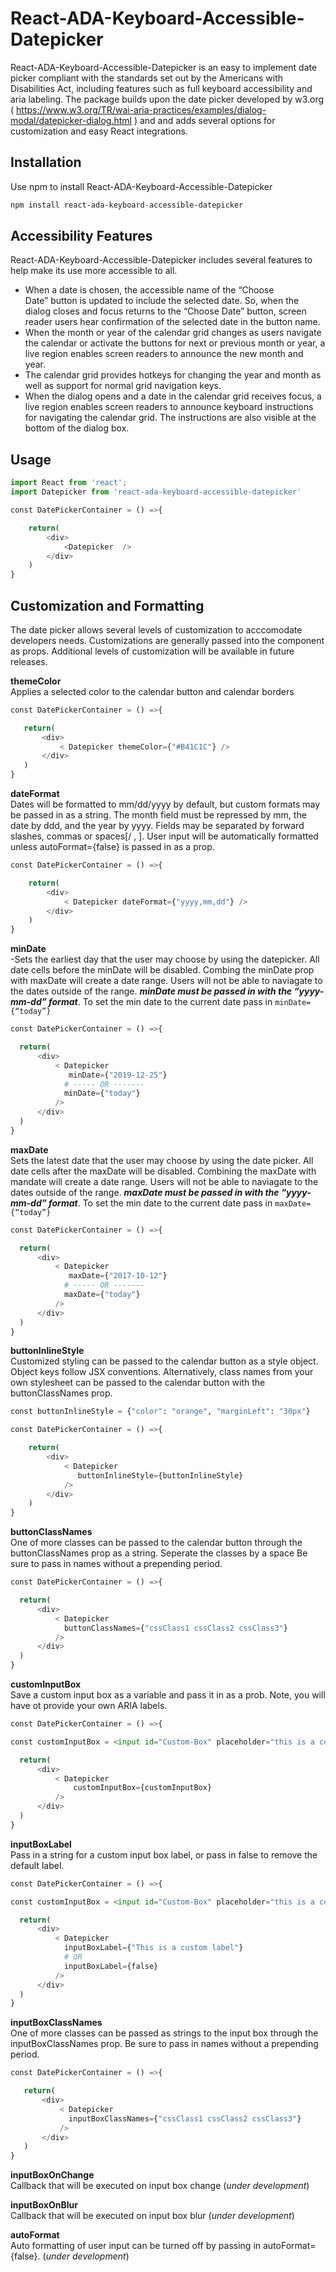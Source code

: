 # React-ADA-Keyboard-Accessible-Datepicker

React-ADA-Keyboard-Accessible-Datepicker is an easy to implement date picker compliant with the standards set out by the Americans with Disabilities Act, including features such as full keyboard accessibility and aria labeling. The package builds upon the date picker developed by w3.org ( https://www.w3.org/TR/wai-aria-practices/examples/dialog-modal/datepicker-dialog.html ) and and adds several options for customization and easy React integrations. 

## Installation
Use npm to install React-ADA-Keyboard-Accessible-Datepicker

```bash
npm install react-ada-keyboard-accessible-datepicker
```

## Accessibility Features 
React-ADA-Keyboard-Accessible-Datepicker includes several features to help make its use more accessible to all. 
* When a date is chosen, the accessible name of the “Choose Date” button is updated to include the selected date. So, when the dialog closes and focus returns to the “Choose Date” button, screen reader users hear confirmation of the selected date in the button name.
* When the month or year of the calendar grid changes as users navigate the calendar or activate the buttons for next or previous month or year, a live region enables screen readers to announce the new month and year.
* The calendar grid provides hotkeys for changing the year and month as well as support for normal grid navigation keys.
* When the dialog opens and a date in the calendar grid receives focus, a live region enables screen readers to announce keyboard instructions for navigating the calendar grid. The instructions are also visible at the bottom of the dialog box.

## Usage

```python
import React from 'react';
import Datepicker from 'react-ada-keyboard-accessible-datepicker'

const DatePickerContainer = () =>{

    return(
        <div>
            <Datepicker  />
        </div>
    )
}
```



## Customization and Formatting 
The date picker allows several levels of customization to acccomodate developers needs. Customizations are generally passed into the <Datepicker /> component as props. Additional levels of customization will be available in future releases. 

  **themeColor** <br/>
  Applies a selected color to the calendar button and calendar borders

 ```python
const DatePickerContainer = () =>{

    return(
        <div>
            < Datepicker themeColor={"#B41C1C"} />
        </div>
    )
}
```

  **dateFormat** <br/>
  Dates will be formatted to mm/dd/yyyy by default, but custom formats may be passed in as a string. The month field must be repressed by mm, the date by ddd, and the year by yyyy. Fields may be separated by forward slashes, commas or spaces[/ , ]. User input will be automatically formatted unless autoFormat={false} is passed in as a prop. 

```python
const DatePickerContainer = () =>{

    return(
        <div>
            < Datepicker dateFormat={"yyyy,mm,dd"} />
        </div>
    )
}
```
  

  **minDate** <br/>
  -Sets the earliest day that the user may choose by using the datepicker. All date cells before the minDate will be disabled. Combing the minDate prop with maxDate will create a date range. Users will not be able to naviagate to the dates outside of the range.  ***minDate must be passed in with the “yyyy-mm-dd” format***. To set the min date to the current date pass in `minDate={“today”}`

  ```python
const DatePickerContainer = () =>{

    return(
        <div>
            < Datepicker
               minDate={"2019-12-25"} 
              # ----- OR -------
              minDate={"today"}
            />
        </div>
    )
}
```

  **maxDate** <br/>
  Sets the latest date that the user may choose by using the date picker. All date cells after the maxDate will be disabled. Combining the maxDate with mandate will create a date range. Users will not be able to naviagate to the dates outside of the range.  ***maxDate must be passed in with the “yyyy-mm-dd” format***. To set the min date to the current date pass in `maxDate={“today”}`

  ```python
const DatePickerContainer = () =>{

    return(
        <div>
            < Datepicker
               maxDate={"2017-10-12"} 
              # ----- OR -------
              maxDate={"today"}
            />
        </div>
    )
}
```
  

  **buttonInlineStyle** <br/> 
  Customized styling can be passed to the calendar button as a style object. Object keys follow JSX conventions. Alternatively, class names from your own stylesheet can be passed to the calendar button with the buttonClassNames prop. 

   
```python
const buttonInlineStyle = {"color": "orange", "marginLeft": "30px"} 

const DatePickerContainer = () =>{

    return(
        <div>
            < Datepicker
               buttonInlineStyle={buttonInlineStyle} 
            />
        </div>
    )
}
```

  **buttonClassNames** <br/>
  One of more classes can be passed to the calendar button through the buttonClassNames prop as a string. Seperate the classes by a space Be sure to pass in names without a prepending period. 

  ```python
const DatePickerContainer = () =>{

    return(
        <div>
            < Datepicker
              buttonClassNames={"cssClass1 cssClass2 cssClass3"}
            />
        </div>
    )
}
```
  

  **customInputBox** <br/>
  Save a custom input box as a variable and pass it in as a prob. Note, you will have ot provide your own ARIA labels. 

  ```python
const DatePickerContainer = () =>{

const customInputBox = <input id="Custom-Box" placeholder="this is a custom inputBox" style={{'backgroundColor': 'red'}}></input>

    return(
        <div>
            < Datepicker
                customInputBox={customInputBox}
            />
        </div>
    )
}
```
  


  **inputBoxLabel** <br />
  Pass in a string for a custom input box label, or pass in false to remove the default label. 
  
  ```python
const DatePickerContainer = () =>{

const customInputBox = <input id="Custom-Box" placeholder="this is a custom inputBox" style={{'backgroundColor': 'red'}}></input>

    return(
        <div>
            < Datepicker
              inputBoxLabel={"This is a custom label"}
              # OR
              inputBoxLabel={false}
            />
        </div>
    )
}
```

  **inputBoxClassNames** <br /> 
  One of more classes can be passed as strings  to the input box through the inputBoxClassNames prop. Be sure to pass in names without a prepending period. 

 ```python
const DatePickerContainer = () =>{

    return(
        <div>
            < Datepicker
              inputBoxClassNames={"cssClass1 cssClass2 cssClass3"}
            />
        </div>
    )
}
```
 

  **inputBoxOnChange** <br />
  Callback that will be executed on input box change (*under development*)


  **inputBoxOnBlur** <br/>
  Callback that will be executed on input box blur (*under development*)

  **autoFormat** <br/>
  Auto formatting of user input can be turned off by passing in autoFormat={false}. (*under development*)

  



